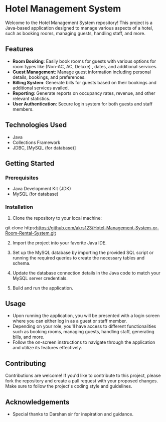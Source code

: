 # Hotel Management System

Welcome to the Hotel Management System repository! This project is a Java-based application designed to manage various aspects of a hotel, such as booking rooms, managing guests, handling staff, and more.

## Features

- **Room Booking**: Easily book rooms for guests with various options for room types like (Non-AC, AC, Deluxe) , dates, and additional services.
- **Guest Management**: Manage guest information including personal details, bookings, and preferences.
- **Billing System**: Generate bills for guests based on their bookings and additional services availed.
- **Reporting**: Generate reports on occupancy rates, revenue, and other relevant statistics.
- **User Authentication**: Secure login system for both guests and staff members.

## Technologies Used

- Java
- Collections Framework
- JDBC, [MySQL (for database)]

## Getting Started

### Prerequisites

- Java Development Kit (JDK)
- MySQL (for database)

### Installation

1. Clone the repository to your local machine:

git clone https:https://github.com/akrs123/Hotel-Management-System-or-Room-Rental-System.git

2. Import the project into your favorite Java IDE.

3. Set up the MySQL database by importing the provided SQL script or running the required queries to create the necessary tables and schema.

4. Update the database connection details in the Java code to match your MySQL server credentials.

5. Build and run the application.

## Usage

- Upon running the application, you will be presented with a login screen where you can either log in as a guest or staff member.
- Depending on your role, you'll have access to different functionalities such as booking rooms, managing guests, handling staff, generating bills, and more.
- Follow the on-screen instructions to navigate through the application and utilize its features effectively.

## Contributing

Contributions are welcome! If you'd like to contribute to this project, please fork the repository and create a pull request with your proposed changes. Make sure to follow the project's coding style and guidelines.


## Acknowledgements

- Special thanks to Darshan sir for inspiration and guidance.
